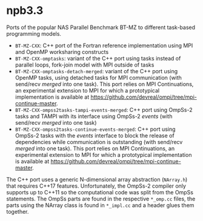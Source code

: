 # npb3.3
Ports of the popular NAS Parallel Benchmark BT-MZ to different task-based programming models.

- `BT-MZ-CXX`: C++ port of the Fortran reference implementation using MPI and OpenMP worksharing constructs
- `BT-MZ-CXX-omptasks`: variant of the C++ port using tasks instead of parallel loops, fork-join model with MPI outside of tasks
- `BT-MZ-CXX-omptasks-detach-merged`: variant of the C++ port using OpenMP tasks, using detached tasks for MPI communication (with send/recv *merged* into one task). This port relies on MPI Continuations, an experimental extension to MPI for which a prototypical implementation is available at https://github.com/devreal/ompi/tree/mpi-continue-master.
- `BT-MZ-CXX-ompss2tasks-tampi-events-merged`: C++ port using OmpSs-2 tasks and TAMPI with its interface using OmpSs-2 *events* (with send/recv *merged* into one task)
- `BT-MZ-CXX-ompss2tasks-continue-events-merged`: C++ port using OmpSs-2 tasks with the *events* interface to block the release of dependencies while communication is outstanding (with send/recv *merged* into one task). This port relies on MPI Continuations, an experimental extension to MPI for which a prototypical implementation is available at https://github.com/devreal/ompi/tree/mpi-continue-master.

The C++ port uses a generic N-dimensional array abstraction (`NArray.h`) that requires C++17 features. Unfortunately, the OmpSs-2 compiler only supports up to C++11 so the computational code was split from the OmpSs statements. The OmpSs parts are found in the respective `*_omp.cc` files, the parts using the NArray class is found in `*_impl.cc` and a header glues them together.
